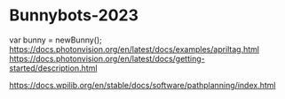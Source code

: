 # Bunnybots-2023
var bunny = newBunny();
https://docs.photonvision.org/en/latest/docs/examples/apriltag.html 
https://docs.photonvision.org/en/latest/docs/getting-started/description.html 

https://docs.wpilib.org/en/stable/docs/software/pathplanning/index.html 

